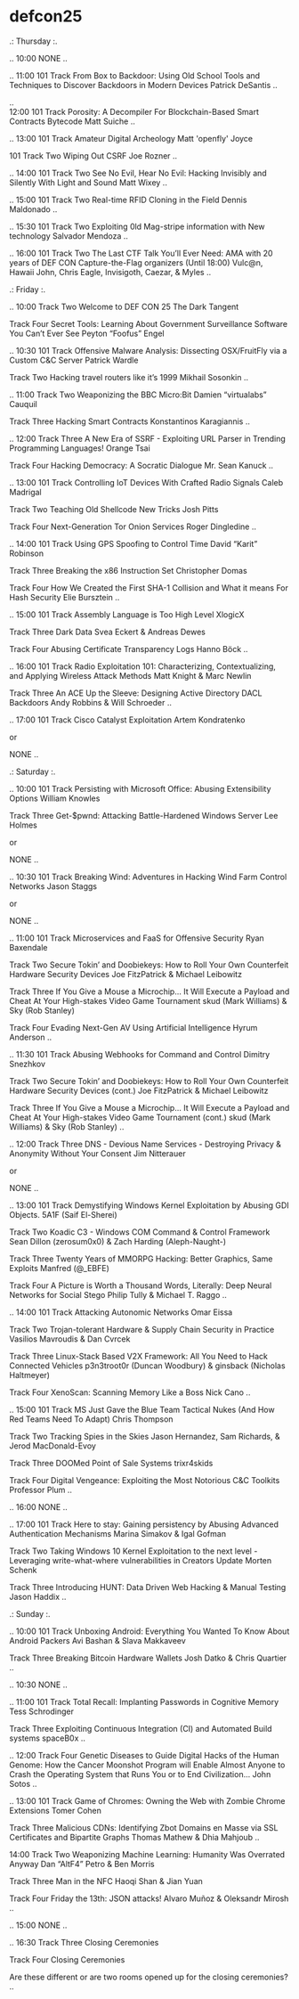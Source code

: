 # defcon25

.: Thursday :.


..
10:00
NONE
..

..
11:00
101 Track
From Box to Backdoor: Using Old School Tools and Techniques to Discover Backdoors in Modern Devices
Patrick DeSantis
..

..  
12:00
101 Track
Porosity: A Decompiler For Blockchain-Based Smart Contracts Bytecode
Matt Suiche
..

..
13:00
101 Track
Amateur Digital Archeology
Matt 'openfly' Joyce

101 Track Two
Wiping Out CSRF
Joe Rozner
..

..
14:00
101 Track Two
See No Evil, Hear No Evil: Hacking Invisibly and Silently With Light and Sound
Matt Wixey
..  

..
15:00
101 Track Two
Real-time RFID Cloning in the Field
Dennis Maldonado
..

..
15:30
101 Track Two
Exploiting 0ld Mag-stripe information with New technology
Salvador Mendoza
..

..
16:00
101 Track Two
The Last CTF Talk You’ll Ever Need: AMA with 20 years of DEF CON Capture-the-Flag organizers (Until 18:00)
Vulc@n, Hawaii John, Chris Eagle, Invisigoth, Caezar, & Myles
..


.: Friday :.


..
10:00
Track Two
Welcome to DEF CON 25
The Dark Tangent

Track Four
Secret Tools: Learning About Government Surveillance Software You Can’t Ever See
Peyton “Foofus” Engel

..
10:30
101 Track
Offensive Malware Analysis: Dissecting OSX/FruitFly via a Custom C&C Server
Patrick Wardle

Track Two
Hacking travel routers like it’s 1999
Mikhail Sosonkin
..

..
11:00
Track Two
Weaponizing the BBC Micro:Bit
Damien “virtualabs” Cauquil

Track Three
Hacking Smart Contracts
Konstantinos Karagiannis
..

..
12:00
Track Three
A New Era of SSRF - Exploiting URL Parser in Trending Programming Languages!
Orange Tsai

Track Four
Hacking Democracy: A Socratic Dialogue
Mr. Sean Kanuck
..

..
13:00
101 Track
Controlling IoT Devices With Crafted Radio Signals
Caleb Madrigal

Track Two
Teaching Old Shellcode New Tricks
Josh Pitts

Track Four
Next-Generation Tor Onion Services
Roger Dingledine
..

..
14:00
101 Track
Using GPS Spoofing to Control Time
David “Karit” Robinson

Track Three
Breaking the x86 Instruction Set
Christopher Domas

Track Four
How We Created the First SHA-1 Collision and What it means For Hash Security
Elie Bursztein
..

..
15:00
101 Track
Assembly Language is Too High Level
XlogicX

Track Three
Dark Data
Svea Eckert & Andreas Dewes

Track Four
Abusing Certificate Transparency Logs
Hanno Böck
..

..
16:00
101 Track
Radio Exploitation 101: Characterizing, Contextualizing, and Applying Wireless Attack Methods
Matt Knight & Marc Newlin

Track Three
An ACE Up the Sleeve: Designing Active Directory DACL Backdoors
Andy Robbins & Will Schroeder
..

..
17:00
101 Track
Cisco Catalyst Exploitation
Artem Kondratenko

or

NONE
..


.: Saturday :.


..
10:00
101 Track
Persisting with Microsoft Office: Abusing Extensibility Options
William Knowles

Track Three
Get-$pwnd: Attacking Battle-Hardened Windows Server
Lee Holmes

or

NONE
..

..
10:30
101 Track
Breaking Wind: Adventures in Hacking Wind Farm Control Networks
Jason Staggs

or

NONE
..

..
11:00
101 Track
Microservices and FaaS for Offensive Security
Ryan Baxendale

Track Two
Secure Tokin’ and Doobiekeys: How to Roll Your Own Counterfeit Hardware Security Devices
Joe FitzPatrick & Michael Leibowitz

Track Three
If You Give a Mouse a Microchip... It Will Execute a Payload and Cheat At Your High-stakes Video Game Tournament
skud (Mark Williams) & Sky (Rob Stanley)

Track Four
Evading Next-Gen AV Using Artificial Intelligence
Hyrum Anderson
..

..
11:30
101 Track
Abusing Webhooks for Command and Control
Dimitry Snezhkov

Track Two
Secure Tokin’ and Doobiekeys: How to Roll Your Own Counterfeit Hardware Security Devices (cont.)
Joe FitzPatrick & Michael Leibowitz

Track Three
If You Give a Mouse a Microchip... It Will Execute a Payload and Cheat At Your High-stakes Video Game Tournament (cont.)
skud (Mark Williams) & Sky (Rob Stanley)
..

..
12:00
Track Three
DNS - Devious Name Services - Destroying Privacy & Anonymity Without Your Consent
Jim Nitterauer

or

NONE
..

..
13:00
101 Track
Demystifying Windows Kernel Exploitation by Abusing GDI Objects.
5A1F (Saif El-Sherei)

Track Two
Koadic C3 - Windows COM Command & Control Framework
Sean Dillon (zerosum0x0) & Zach Harding (Aleph-Naught-)

Track Three
Twenty Years of MMORPG Hacking: Better Graphics, Same Exploits
Manfred (@_EBFE)

Track Four
A Picture is Worth a Thousand Words, Literally: Deep Neural Networks for Social Stego
Philip Tully & Michael T. Raggo
..

..
14:00
101 Track
Attacking Autonomic Networks
Omar Eissa
  
Track Two
Trojan-tolerant Hardware & Supply Chain Security in Practice
Vasilios Mavroudis & Dan Cvrcek

Track Three
Linux-Stack Based V2X Framework: All You Need to Hack Connected Vehicles
p3n3troot0r (Duncan Woodbury) & ginsback (Nicholas Haltmeyer)

Track Four
XenoScan: Scanning Memory Like a Boss
Nick Cano
..

..
15:00
101 Track
MS Just Gave the Blue Team Tactical Nukes (And How Red Teams Need To Adapt)
Chris Thompson
  
Track Two
Tracking Spies in the Skies
Jason Hernandez, Sam Richards, & Jerod MacDonald-Evoy

Track Three
DOOMed Point of Sale Systems
trixr4skids

Track Four
Digital Vengeance: Exploiting the Most Notorious C&C Toolkits
Professor Plum
..

..
16:00
NONE
..

..
17:00
101 Track
Here to stay: Gaining persistency by Abusing Advanced Authentication Mechanisms
Marina Simakov & Igal Gofman

Track Two
Taking Windows 10 Kernel Exploitation to the next level - Leveraging write-what-where vulnerabilities in Creators Update
Morten Schenk

Track Three
Introducing HUNT: Data Driven Web Hacking & Manual Testing
Jason Haddix
..


.: Sunday :.


..
10:00
101 Track
Unboxing Android: Everything You Wanted To Know About Android Packers
Avi Bashan & Slava Makkaveev

Track Three
Breaking Bitcoin Hardware Wallets
Josh Datko & Chris Quartier
..  

..
10:30
NONE
..  

..
11:00
101 Track
Total Recall: Implanting Passwords in Cognitive Memory
Tess Schrodinger

Track Three
Exploiting Continuous Integration (CI) and Automated Build systems
spaceB0x
..

..
12:00
Track Four
Genetic Diseases to Guide Digital Hacks of the Human Genome: How the Cancer Moonshot Program will Enable Almost Anyone to Crash the Operating System that Runs You or to End Civilization...
John Sotos
..

..
13:00
101 Track
Game of Chromes: Owning the Web with Zombie Chrome Extensions
Tomer Cohen

Track Three
Malicious CDNs: Identifying Zbot Domains en Masse via SSL Certificates and Bipartite Graphs
Thomas Mathew & Dhia Mahjoub
..
  

14:00
Track Two
Weaponizing Machine Learning: Humanity Was Overrated Anyway
Dan “AltF4” Petro & Ben Morris
  
Track Three
Man in the NFC
Haoqi Shan & Jian Yuan
  
Track Four
Friday the 13th: JSON attacks!
Alvaro Muñoz & Oleksandr Mirosh
..

..
15:00
NONE
..

..
16:30
Track Three
Closing Ceremonies

Track Four
Closing Ceremonies

Are these different or are two rooms opened up for the closing ceremonies?
..

